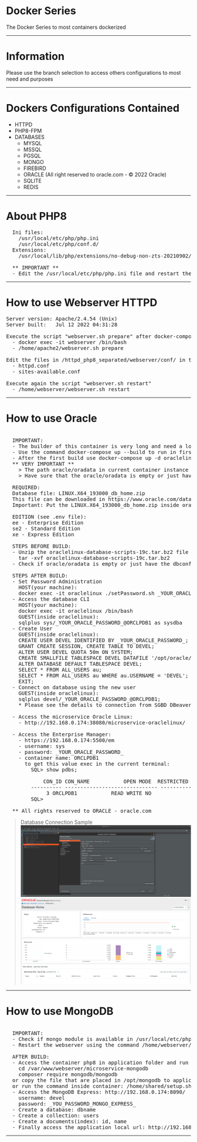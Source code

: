 
# Docker Series

The Docker Series to most containers dockerized

-------------

# Information

Please use the branch selection to access others configurations to most need and purposes

-------------

# Dockers Configurations Contained

- HTTPD
- PHP8-FPM
- DATABASES
  - MYSQL
  - MSSQL
  - PGSQL
  - MONGO
  - FIREBIRD
  - ORACLE (All right reserved to oracle.com - &copy; 2022 Oracle)
  - SQLITE
  - REDIS

-------------

# About PHP8

<pre>
  Ini files: 
    /usr/local/etc/php/php.ini
    /usr/local/etc/php/conf.d/
  Extensions: 
    /usr/local/lib/php/extensions/no-debug-non-zts-20210902/
  
  ** IMPORTANT **
  - Edit the /usr/local/etc/php/php.ini file and restart the service or container php8
</pre>

------------

# How to use Webserver HTTPD

<pre>
Server version: Apache/2.4.54 (Unix)
Server built:   Jul 12 2022 04:31:28

Execute the script "webserver.sh prepare" after docker-compose up -d
  - docker exec -it webserver /bin/bash
  - /home/apache2/webserver.sh prepare

Edit the files in /httpd_php8_separated/webserver/conf/ in this project path [conf|htdocs]
  - httpd.conf
  - sites-available.conf

Execute again the script "webserver.sh restart"
  - /home/webserver/webserver.sh restart
</pre>

-------------

# How to use Oracle

<pre>

  IMPORTANT:
  - The builder of this container is very long and need a long time to finish correctly
  - Use the command docker-compose up --build to run in first time
  - After the first build use docker-compose up -d oraclelinux or docker-compose start oraclelinux
  ** VERY IMPORTANT **
    > The path oracle/oradata in current container instance "should be empty"
    > Have sure that the oracle/oradata is empty or just have the dbconfig/ and ORCLCDB/ folders
  
  REQUIRED:
  Database file: LINUX.X64_193000_db_home.zip
  This file can be downloaded in https://www.oracle.com/database/technologies/oracle-database-software-downloads.html
  Important: Put the LINUX.X64_193000_db_home.zip inside oracle/database before run the docker-compose
  
  EDITION (see .env file):
  ee - Enterprise Edition
  se2 - Standard Edition
  xe - Express Edition

  STEPS BEFORE BUILD:
  - Unzip the oraclelinux-database-scripts-19c.tar.bz2 file inside the oracle/database folder
    tar -xvf oraclelinux-database-scripts-19c.tar.bz2
  - Check if oracle/oradata is empty or just have the dbconfig/ and ORCLCDB/ folders
  
  STEPS AFTER BUILD:
  - Set Password Administration
    HOST(your machine):
    docker exec -it oraclelinux ./setPassword.sh _YOUR_ORACLE_PASSWORD_
  - Access the database CLI
    HOST(your machine):
    docker exec -it oraclelinux /bin/bash
    GUEST(inside oraclelinux):
    sqlplus sys/_YOUR_ORACLE_PASSWORD_@ORCLPDB1 as sysdba
  - Create User
    GUEST(inside oraclelinux):
    CREATE USER DEVEL IDENTIFIED BY _YOUR_ORACLE_PASSWORD_;
    GRANT CREATE SESSION, CREATE TABLE TO DEVEL;
    ALTER USER DEVEL QUOTA 50m ON SYSTEM;
    CREATE SMALLFILE TABLESPACE DEVEL DATAFILE '/opt/oracle/oradata/ORCLCDB/ORCLPDB1/devel.dbf' SIZE 1G;
    ALTER DATABASE DEFAULT TABLESPACE DEVEL;
    SELECT * FROM ALL_USERS au;
    SELECT * FROM ALL_USERS au WHERE au.USERNAME = 'DEVEL';
    EXIT;
  - Connect on database using the new user
    GUEST(inside oraclelinux):
    sqlplus devel/_YOUR_ORACLE_PASSWORD_@ORCLPDB1;
    * Please see the details to connection from SGBD DBeaver in folder oracle/midias/DBeaver-Oracle-Connection-Details.png

  - Access the microservice Oracle Linux: 
    - http://192.168.0.174:38080/microservice-oraclelinux/

  - Access the Enterprise Manager: 
    - https://192.168.0.174:5500/em
    - username: sys
    - password: _YOUR_ORACLE_PASSWORD_
    - container name: ORCLPDB1
      to get this value exec in the current terminal:
        SQL> show pdbs;
        
            CON_ID CON_NAME			  OPEN MODE  RESTRICTED
        ---------- ------------------------------ ---------- ----------
             3 ORCLPDB1			  READ WRITE NO
        SQL> 

  ** All rights reserved to ORACLE - oracle.com
</pre>

> Database Connection Sample
![img.png](httpd_php8_databases_separated/oracle/midias/DBeaver-Oracle-Connection-Details.png)
![img.png](httpd_php8_databases_separated/oracle/midias/Oracle-Database-EM.png)

-------------

# How to use MongoDB

<pre> 
  IMPORTANT:
  - Check if mongo module is available in /usr/local/etc/php/php.ini and /usr/local/etc/php/conf.d/mongodb.ini
  - Restart the webserver using the command /home/webserver/webserver.sh restart

  AFTER BUILD:
  - Access the container php8 in application folder and run the command
    cd /var/www/webserver/microservice-mongodb
    composer require mongodb/mongodb
  or copy the file that are placed in /opt/mongodb to application root path
  or run the command inside container: /home/shared/setup.sh
  - Access the MongoDB Express: http://192.168.0.174:8090/
    username: devel
    password: _YOU_PASSWORD_MONGO_EXPRESS_
  - Create a database: dbname
  - Create a collection: users
  - Create a documents(index): id, name
  - Finally access the application local url: http://192.168.0.174:38080/microservice-mongodb/
</pre>

---------------